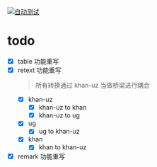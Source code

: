 [![自动测试](https://github.com/ishirkhan/khan-alphabet/actions/workflows/test.js.yml/badge.svg)](https://github.com/ishirkhan/khan-alphabet/actions/workflows/test.js.yml)

# todo

- [x] table 功能重写
- [x] retext 功能重写
  > 所有转换通过 khan-uz 当做桥梁进行耦合
  - [x] khan-uz
    - [x] khan-uz to khan
    - [x] khan-uz to ug
  - [x] ug
    - [x] ug to khan-uz
  - [x] khan
    - [x] khan to khan-uz
- [x] remark 功能重写
